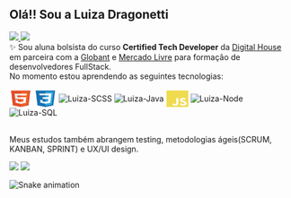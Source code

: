 ## Olá!! Sou a Luiza Dragonetti
 <div>
  <a href="https://github.com/lulutti">
  <img height="180em" src="https://github-readme-stats.vercel.app/api?username=lulutti&show_icons=true&theme=onedark&include_all_commits=true&count_private=true"/>
  <img height="180em" src="https://github-readme-stats.vercel.app/api/top-langs/?username=lulutti&layout=compact&langs_count=7&theme=onedark"/>
  </a>
</div>
✨ Sou aluna bolsista do curso <strong>Certified Tech Developer</strong> da <a href="">Digital House</a> em parceira com a <a href="">Globant</a> e <a href="">Mercado Livre</a> para formação de desenvolvedores FullStack.<br>
No momento estou aprendendo as seguintes tecnologias:
<div style="display: inline_block"><br>
  <img align="center" alt="Luiza-HTML" height="30" width="40" src="https://raw.githubusercontent.com/devicons/devicon/master/icons/html5/html5-original.svg">
  <img align="center" alt="Luiza-CSS" height="30" width="40" src="https://raw.githubusercontent.com/devicons/devicon/master/icons/css3/css3-original.svg">
  <img align="center" alt="Luiza-SCSS" height="30" width="40" src="https://cdn.jsdelivr.net/gh/devicons/devicon/icons/sass/sass-original.svg">
  <img align="center" alt="Luiza-Java" height="30" width="40" src="https://cdn.jsdelivr.net/gh/devicons/devicon/icons/java/java-original-wordmark.svg">
  <img align="center" alt="Luiza-Js" height="30" width="40" src="https://raw.githubusercontent.com/devicons/devicon/master/icons/javascript/javascript-plain.svg">
  <img align="center" alt="Luiza-Node" height="30" width="40" src="https://cdn.jsdelivr.net/gh/devicons/devicon/icons/nodejs/nodejs-original.svg">
  <img align="center" alt="Luiza-SQL" height="30" width="40" src="https://cdn.jsdelivr.net/gh/devicons/devicon/icons/mysql/mysql-original.svg">
</div>
<br>
<p>Meus estudos também abrangem testing, metodologias ágeis(SCRUM, KANBAN, SPRINT) e UX/UI design.</p>

<div> 
  <a href = "mailto:malludra@gmail.com"><img src="https://img.shields.io/badge/-Gmail-%23333?style=for-the-badge&logo=gmail&logoColor=white" target="_blank"></a>
  <a href="https://www.linkedin.com/in/luizadragonetti/" target="_blank"><img src="https://img.shields.io/badge/-LinkedIn-%230077B5?style=for-the-badge&logo=linkedin&logoColor=white" target="_blank"></a> </div>
  

![Snake animation](https://github.com/lulutti/lulutti/blob/output/github-contribution-grid-snake.svg)

<!---
lulutti/lulutti is a ✨ special ✨ repository because its `README.md` (this file) appears on your GitHub profile.
You can click the Preview link to take a look at your changes.
--->
